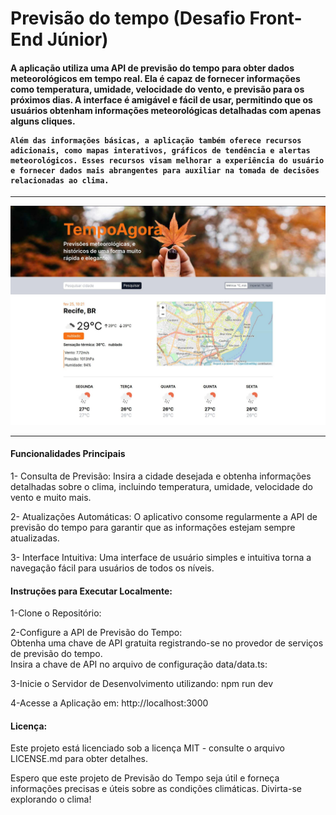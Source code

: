 <h1>Previsão do tempo (Desafio Front-End Júnior)</h1>
<h4>
    A aplicação utiliza uma API de previsão do tempo para obter dados meteorológicos em tempo real. Ela é capaz de fornecer informações como temperatura, umidade, velocidade do vento, e previsão para os próximos dias. A interface é amigável e fácil de usar, permitindo que os usuários obtenham informações meteorológicas detalhadas com apenas alguns cliques.

    Além das informações básicas, a aplicação também oferece recursos adicionais, como mapas interativos, gráficos de tendência e alertas meteorológicos. Esses recursos visam melhorar a experiência do usuário e fornecer dados mais abrangentes para auxiliar na tomada de decisões relacionadas ao clima.
</h4>
<hr/>
<img src="/public/thumb.jpg">
<hr/>

<h4>Funcionalidades Principais</h4>
<p>
    1- Consulta de Previsão: Insira a cidade desejada e obtenha informações detalhadas sobre o clima, incluindo temperatura, umidade, velocidade do vento e muito mais.
</p>
<p>
  2- Atualizações Automáticas: O aplicativo consome regularmente a API de previsão do tempo para garantir que as informações estejam sempre atualizadas.
</p>
<p>
  3- Interface Intuitiva: Uma interface de usuário simples e intuitiva torna a navegação fácil para usuários de todos os níveis.
</p>

<h4>Instruções para Executar Localmente:</h4>
<p>1-Clone o Repositório:</p>
<p>2-Configure a API de Previsão do Tempo: </br>
  Obtenha uma chave de API gratuita registrando-se no provedor de serviços de previsão do tempo.
  </br>
  Insira a chave de API no arquivo de configuração data/data.ts:
</p>
<p>3-Inicie o Servidor de Desenvolvimento utilizando: npm run dev</p>
<p>4-Acesse a Aplicação em: http://localhost:3000</p>

<h4>Licença:</h4>
<p>Este projeto está licenciado sob a licença MIT - consulte o arquivo LICENSE.md para obter detalhes.</p>


<p>
  Espero que este projeto de Previsão do Tempo seja útil e forneça informações precisas e úteis sobre as condições climáticas. Divirta-se explorando o clima!
</p>
